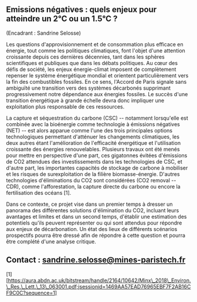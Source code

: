 ## Emissions négatives : quels enjeux pour atteindre un 2°C ou un 1.5°C ? 

(Encadrant : Sandrine Selosse)

Les questions d\'approvisionnement et de consommation plus efficace en
énergie, tout comme les politiques climatiques, font l\'objet d\'une
attention croissante depuis ces dernières décennies, tant dans les
sphères scientifiques et publiques que dans les débats politiques. Au
cœur des défis de société, les enjeux énergie-climat imposent de
complètement repenser le système énergétique mondial et orientent
particulièrement vers la fin des combustibles fossiles. En ce sens,
l'Accord de Paris signale sans ambiguïté une transition vers des
systèmes décarbonés supprimant progressivement notre dépendance aux
énergies fossiles. Le succès d\'une transition énergétique à grande
échelle devra donc impliquer une exploitation plus responsable de ces
ressources.

La capture et séquestration du carbone (CSC) -- notamment lorsqu'elle
est combinée avec la bioénergie comme technologie à émissions négatives
(NET) -- est alors apparue comme l'une des trois principales options
technologiques permettant d'atténuer les changements climatiques, les
deux autres étant l'amélioration de l'efficacité énergétique et
l'utilisation croissante des énergies renouvelables. Plusieurs travaux
ont été menés pour mettre en perspective d'une part, ces gigatonnes
évitées d\'émissions de CO2 attendues des investissements dans les
technologies de CSC, et d'autre part, les importantes capacités de
stockage de carbone à mobiliser et les risques de surexploitation de la
filière biomasse-énergie. D'autres technologies d'éliminations du CO2
sont considérées (CO2 removal -- CDR), comme l'afforestation, la capture
directe du carbone ou encore la fertilisation des océans \[1\].

Dans ce contexte, ce projet vise dans un premier temps à dresser un
panorama des différentes solutions d'élimination du CO2, incluant leurs
avantages et limites et dans un second temps, d'établir une estimation
des potentiels qu'ils peuvent représenter ou qui sont attendus pour
répondre aux enjeux de décarbonation. Un état des lieux de différents
scénarios prospectifs pourra être dressé afin de répondre à cette
question et pourra être complété d'une analyse critique.

## Contact : sandrine.selosse@mines-paristech.fr

[1] [https://aura.abdn.ac.uk/bitstream/handle/2164/10642/Minx\_2018\_Environ.\_Res.\_Lett.\_13\_063001.pdf;jsessionid=1469AA57EAD76965EBF7F2AB16CF9C0C?sequence=1]
